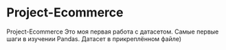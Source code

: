 # Project-Ecommerce
Project-Ecommerce
Это моя первая работа с датасетом. Самые первые шаги в изучении Pandas.
Датасет в прикреплённом файле)
